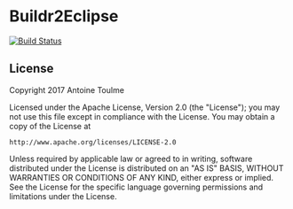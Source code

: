 # Buildr2Eclipse

[![Build Status](https://travis-ci.org/tmio/buildr2eclipse.svg?branch=master)](https://travis-ci.org/tmio/buildr2eclipse)

## License

Copyright 2017 Antoine Toulme

Licensed under the Apache License, Version 2.0 (the "License");
you may not use this file except in compliance with the License.
You may obtain a copy of the License at

    http://www.apache.org/licenses/LICENSE-2.0

Unless required by applicable law or agreed to in writing, software
distributed under the License is distributed on an "AS IS" BASIS,
WITHOUT WARRANTIES OR CONDITIONS OF ANY KIND, either express or implied.
See the License for the specific language governing permissions and
limitations under the License.